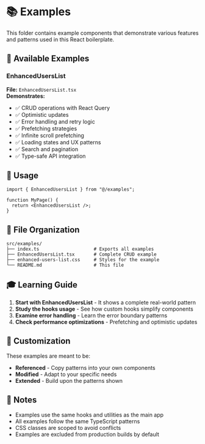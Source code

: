 # 📚 Examples

This folder contains example components that demonstrate various features and patterns used in this React boilerplate.

## 🎯 Available Examples

### EnhancedUsersList
**File:** `EnhancedUsersList.tsx`  
**Demonstrates:**
- ✅ CRUD operations with React Query
- ✅ Optimistic updates
- ✅ Error handling and retry logic
- ✅ Prefetching strategies
- ✅ Infinite scroll prefetching
- ✅ Loading states and UX patterns
- ✅ Search and pagination
- ✅ Type-safe API integration

## 🚀 Usage

```tsx
import { EnhancedUsersList } from "@/examples";

function MyPage() {
  return <EnhancedUsersList />;
}
```

## 📁 File Organization

```
src/examples/
├── index.ts                    # Exports all examples
├── EnhancedUsersList.tsx       # Complete CRUD example
├── enhanced-users-list.css     # Styles for the example
└── README.md                   # This file
```

## 🎓 Learning Guide

1. **Start with EnhancedUsersList** - It shows a complete real-world pattern
2. **Study the hooks usage** - See how custom hooks simplify components
3. **Examine error handling** - Learn the error boundary patterns
4. **Check performance optimizations** - Prefetching and optimistic updates

## 🔧 Customization

These examples are meant to be:
- **Referenced** - Copy patterns into your own components
- **Modified** - Adapt to your specific needs
- **Extended** - Build upon the patterns shown

## 📝 Notes

- Examples use the same hooks and utilities as the main app
- All examples follow the same TypeScript patterns
- CSS classes are scoped to avoid conflicts
- Examples are excluded from production builds by default
